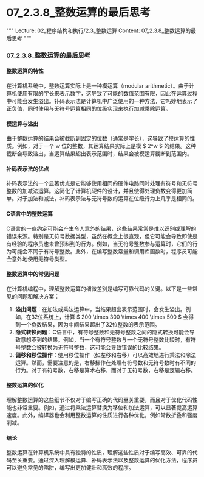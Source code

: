 # 07_2.3.8_整数运算的最后思考

"""
Lecture: 02_程序结构和执行/2.3_整数运算
Content: 07_2.3.8_整数运算的最后思考
"""

### 07_2.3.8_整数运算的最后思考

#### 整数运算的特性

在计算机系统中，整数运算实际上是一种模运算（modular arithmetic）。由于计算机使用有限的字长来表示数字，这导致了可能的数值范围有限，因此在运算过程中可能会发生溢出。补码表示法是计算机中广泛使用的一种方法，它巧妙地表示了正负值，同时使用与无符号运算相同的位级实现来执行加减乘除运算。

#### 模运算与溢出

由于整数运算的结果会被截断到固定的位数（通常是字长），这导致了模运算的性质。例如，对于一个 w 位的整数，其运算结果实际上是模 $ 2^w $ 的结果。这种截断会导致溢出，当运算结果超出表示范围时，结果会被模运算截断到范围内。

#### 补码表示法的优点

补码表示法的一个显著优点是它能够使用相同的硬件电路同时处理有符号和无符号整数的加减法运算。这简化了计算机硬件的设计，并且使得处理负数变得更加简单。对于加法和减法，补码表示法与无符号数的运算在位级行为上几乎是相同的。

#### C语言中的整数运算

C语言的一些约定可能会产生令人意外的结果，这些结果常常是难以识别或理解的错误来源。特别是无符号数据类型，虽然在概念上很直观，但它可能会导致即使是有经验的程序员也未曾预料到的行为。例如，当无符号整数参与运算时，它们的行为可能会不同于有符号整数。此外，在编写整数常量和调用库函数时，程序员可能会意外地使用无符号类型。

#### 整数运算中的常见问题

在计算机编程中，理解整数运算的细微差别是编写可靠代码的关键。以下是一些常见的问题和解决方案：

1. **溢出问题**：在加法或乘法运算中，当结果超出表示范围时，会发生溢出。例如，在32位系统上，计算 $ 200 \times 300 \times 400 \times 500 $ 会得到一个负数结果，因为中间结果超出了32位整数的表示范围。
2. **隐式转换问题**：C语言中，有符号整数和无符号整数之间的隐式转换可能会导致意想不到的结果。例如，当一个有符号整数与一个无符号整数比较时，有符号整数会被转换为无符号整数，这可能会导致错误的比较结果。
3. **偏移和移位操作**：使用移位操作（如左移和右移）可以高效地进行乘法和除法运算。然而，需要注意的是，右移操作在处理有符号数和无符号数时有不同的行为。对于有符号数，右移是算术右移，而对于无符号数，右移是逻辑右移。

#### 整数运算的优化

理解整数运算的这些细节不仅对于编写正确的代码至关重要，而且对于优化代码性能也非常重要。例如，通过将乘法运算替换为移位和加法运算，可以显著提高运算速度。此外，编译器也会利用整数运算的性质进行各种优化，例如常数折叠和强度削减。

#### 结论

整数运算在计算机系统中具有独特的性质，理解这些性质对于编写高效、可靠的代码至关重要。通过深入理解模运算、补码表示法以及整数运算的优化方法，程序员可以避免常见的陷阱，编写出更加健壮和高效的程序。

